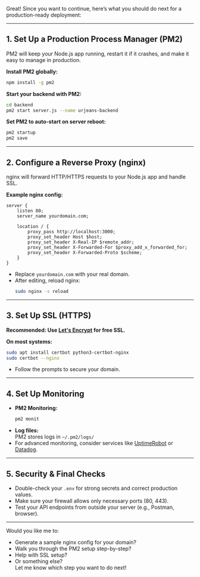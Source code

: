 Great! Since you want to continue, here’s what you should do next for a production-ready deployment:

---

## 1. **Set Up a Production Process Manager (PM2)**

PM2 will keep your Node.js app running, restart it if it crashes, and make it easy to manage in production.

**Install PM2 globally:**
```sh
npm install -g pm2
```

**Start your backend with PM2:**
```sh
cd backend
pm2 start server.js --name urjeans-backend
```

**Set PM2 to auto-start on server reboot:**
```sh
pm2 startup
pm2 save
```

---

## 2. **Configure a Reverse Proxy (nginx)**

nginx will forward HTTP/HTTPS requests to your Node.js app and handle SSL.

**Example nginx config:**
```nginx
server {
    listen 80;
    server_name yourdomain.com;

    location / {
        proxy_pass http://localhost:3000;
        proxy_set_header Host $host;
        proxy_set_header X-Real-IP $remote_addr;
        proxy_set_header X-Forwarded-For $proxy_add_x_forwarded_for;
        proxy_set_header X-Forwarded-Proto $scheme;
    }
}
```
- Replace `yourdomain.com` with your real domain.
- After editing, reload nginx:  
  ```sh
  sudo nginx -s reload
  ```

---

## 3. **Set Up SSL (HTTPS)**

**Recommended: Use [Let's Encrypt](https://letsencrypt.org/) for free SSL.**

**On most systems:**
```sh
sudo apt install certbot python3-certbot-nginx
sudo certbot --nginx
```
- Follow the prompts to secure your domain.

---

## 4. **Set Up Monitoring**

- **PM2 Monitoring:**  
  ```sh
  pm2 monit
  ```
- **Log files:**  
  PM2 stores logs in `~/.pm2/logs/`
- For advanced monitoring, consider services like [UptimeRobot](https://uptimerobot.com/) or [Datadog](https://www.datadoghq.com/).

---

## 5. **Security & Final Checks**

- Double-check your `.env` for strong secrets and correct production values.
- Make sure your firewall allows only necessary ports (80, 443).
- Test your API endpoints from outside your server (e.g., Postman, browser).

---

Would you like me to:
- Generate a sample nginx config for your domain?
- Walk you through the PM2 setup step-by-step?
- Help with SSL setup?
- Or something else?  
Let me know which step you want to do next!